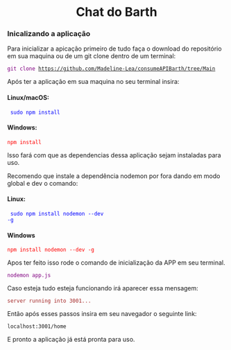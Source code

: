 <h1 align='center'> Chat do Barth </h1>

<h3>Inicalizando a aplicação</h3>

<p> Para inicializar a apicação primeiro de
 tudo faça o download do repositório 
 em sua maquina ou de um git clone dentro de um terminal:
</p>

<code style="color:purple">git clone https://github.com/Madeline-Lea/consumeAPIBarth/tree/Main</code>

Após ter a aplicação em sua maquina no seu terminal insira: 

<h4>Linux/macOS:</h4>

<code style="color:blue"> sudo npm install</code> 

<h4>Windows:</h4>

<code style="color:red">npm install</code>

Isso fará com que as dependencias dessa aplicação sejam instaladas para uso. 

Recomendo que instale a dependência nodemon por fora dando em modo global e dev o comando: 

<h4>Linux:</h4>

<code style="color:blue"> sudo npm install nodemon --dev -g</code> 

<h4>Windows</h4>

<code style="color:red">npm install nodemon --dev -g</code>


Apos ter feito isso rode o comando de inicialização da APP em seu terminal. 

<code style="color:purple">nodemon app.js</code>

Caso esteja tudo esteja funcionando irá aparecer essa mensagem: 

<code style="color:brown">server running into 3001...</code>

Então após esses passos insira em seu navegador o seguinte link:

<code>localhost:3001/home</code>

E pronto a aplicação já está pronta para uso.
